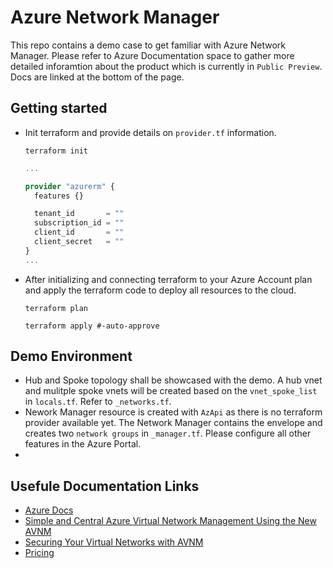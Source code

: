 # Azure Network Manager

This repo contains a demo case to get familiar with Azure Network Manager. Please refer to Azure Documentation space to gather more detailed inforamtion about the product which is currently in `Public Preview`. Docs are linked at the bottom of the page.

## Getting started

- Init terraform and provide details on `provider.tf` information.
  
  ```shell
  terraform init 
  ```

  ```terraform
  ...

  provider "azurerm" {
    features {}

    tenant_id       = ""
    subscription_id = ""
    client_id       = ""
    client_secret   = ""
  }
  ...

  ```

- After initializing and connecting terraform to your Azure Account plan and apply the terraform code to deploy all resources to the cloud.
  
  ```shell
  terraform plan

  terraform apply #-auto-approve
  ```

## Demo Environment

- Hub and Spoke topology shall be showcased with the demo. A hub vnet and mulitple spoke vnets will be created based on the `vnet_spoke_list` in `locals.tf`. Refer to `_networks.tf`.
- Nework Manager resource is created with `AzApi` as there is no terraform provider available yet. The Network Manager contains the envelope and creates two `network groups` in `_manager.tf`. Please configure all other features in the Azure Portal.
- 

## Usefule Documentation Links

- [Azure Docs](https://learn.microsoft.com/en-us/azure/virtual-network-manager/)
- [Simple and Central Azure Virtual Network Management Using the New AVNM](https://techcommunity.microsoft.com/t5/core-infrastructure-and-security/simple-and-central-azure-virtual-network-management-using-the/ba-p/3019384)
- [Securing Your Virtual Networks with AVNM](https://techcommunity.microsoft.com/t5/azure-networking-blog/securing-your-virtual-networks-with-azure-virtual-network/ba-p/3353366)
- [Pricing](https://azure.microsoft.com/en-us/pricing/details/virtual-network-manager/)